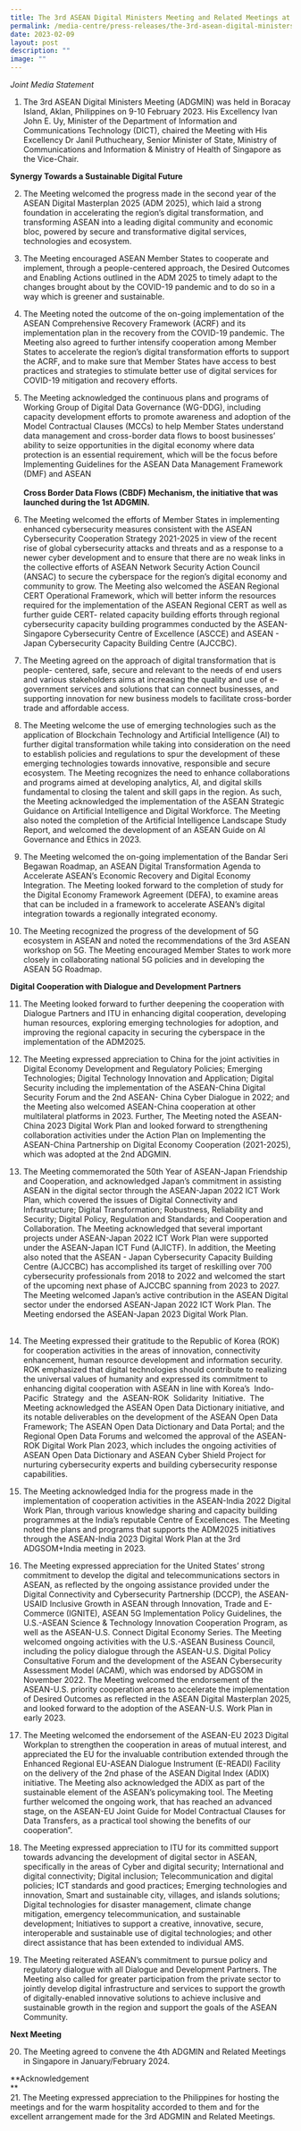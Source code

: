 ```yaml
---
title: The 3rd ASEAN Digital Ministers Meeting and Related Meetings at the Philippines
permalink: /media-centre/press-releases/the-3rd-asean-digital-ministers-meeting-at-the-philippines/
date: 2023-02-09
layout: post
description: ""
image: ""
---
```

_Joint Media Statement_ 

1. The 3rd ASEAN Digital Ministers Meeting (ADGMIN) was held in Boracay Island, Aklan, Philippines on 9-10 February 2023. His Excellency Ivan John E. Uy, Minister of the Department of Information and Communications Technology (DICT), chaired the Meeting with His Excellency Dr Janil Puthucheary, Senior Minister of State, Ministry of Communications and Information & Ministry of Health of Singapore as the Vice-Chair.  
  
**Synergy Towards a Sustainable Digital Future**  
  
2. The Meeting welcomed the progress made in the second year of the ASEAN Digital Masterplan 2025 (ADM 2025), which laid a strong foundation in accelerating the region’s digital transformation, and transforming ASEAN into a leading digital community and economic bloc, powered by secure and transformative digital services, technologies and ecosystem.  
  
3. The Meeting encouraged ASEAN Member States to cooperate and implement, through a people-centered approach, the Desired Outcomes and Enabling Actions outlined in the ADM 2025 to timely adapt to the changes brought about by the COVID-19 pandemic and to do so in a way which is greener and sustainable.  
  
4. The Meeting noted the outcome of the on-going implementation of the ASEAN Comprehensive Recovery Framework (ACRF) and its implementation plan in the recovery from the COVID-19 pandemic. The Meeting also agreed to further intensify cooperation among Member States to accelerate the region’s digital transformation efforts to support the ACRF, and to make sure that Member States have access to best practices and strategies to stimulate better use of digital services for COVID-19 mitigation and recovery efforts.  
  
5. The Meeting acknowledged the continuous plans and programs of Working Group of Digital Data Governance (WG-DDG), including capacity development efforts to promote awareness and adoption of the Model Contractual Clauses (MCCs) to help Member States understand data management and cross-border data flows to boost businesses’ ability to seize opportunities in the digital economy where data protection is an essential requirement, which will be the focus before Implementing Guidelines for the ASEAN Data Management Framework (DMF) and ASEAN  
   
**Cross Border Data Flows (CBDF) Mechanism, the initiative that was launched during the 1st ADGMIN.**  
  
6. The Meeting welcomed the efforts of Member States in implementing enhanced cybersecurity measures consistent with the ASEAN Cybersecurity Cooperation Strategy 2021-2025 in view of the recent rise of global cybersecurity attacks and threats and as a response to a newer cyber development and to ensure that there are no weak links in the collective efforts of ASEAN Network Security Action Council (ANSAC) to secure the cyberspace for the region’s digital economy and community to grow. The Meeting also welcomed the ASEAN Regional CERT Operational Framework, which will better inform the resources required for the implementation of the ASEAN Regional CERT as well as further guide CERT- related capacity building efforts through regional cybersecurity capacity building programmes conducted by the ASEAN-Singapore Cybersecurity Centre of Excellence (ASCCE) and ASEAN - Japan Cybersecurity Capacity Building Centre (AJCCBC).  
  
7. The Meeting agreed on the approach of digital transformation that is people- centered, safe, secure and relevant to the needs of end users and various stakeholders aims at increasing the quality and use of e-government services and solutions that can connect businesses, and supporting innovation for new business models to facilitate cross-border trade and affordable access.  
  
8. The Meeting welcome the use of emerging technologies such as the application of Blockchain Technology and Artificial Intelligence (AI) to further digital transformation while taking into consideration on the need to establish policies and regulations to spur the development of these emerging technologies towards innovative, responsible and secure ecosystem. The Meeting recognizes the need to enhance collaborations and programs aimed at developing analytics, AI, and digital skills fundamental to closing the talent and skill gaps in the region. As such, the Meeting acknowledged the implementation of the ASEAN Strategic Guidance on Artificial Intelligence and Digital Workforce. The Meeting also noted the completion of the Artificial Intelligence Landscape Study Report, and welcomed the development of an ASEAN Guide on AI Governance and Ethics in 2023.  
  
9. The Meeting welcomed the on-going implementation of the Bandar Seri Begawan Roadmap, an ASEAN Digital Transformation Agenda to Accelerate ASEAN’s Economic Recovery and Digital Economy Integration. The Meeting looked forward to the completion of study for the Digital Economy Framework Agreement (DEFA), to examine areas that can be included in a framework to accelerate ASEAN’s digital integration towards a regionally integrated economy.  
  
10. The Meeting recognized the progress of the development of 5G ecosystem in ASEAN and noted the recommendations of the 3rd ASEAN workshop on 5G. The Meeting encouraged Member States to work more closely in collaborating national 5G policies and in developing the ASEAN 5G Roadmap.

**Digital Cooperation with Dialogue and Development Partners**  
  
11. The Meeting looked forward to further deepening the cooperation with Dialogue Partners and ITU in enhancing digital cooperation, developing human resources, exploring emerging technologies for adoption, and improving the regional capacity in securing the cyberspace in the implementation of the ADM2025.  
  
12. The Meeting expressed appreciation to China for the joint activities in Digital Economy Development and Regulatory Policies; Emerging Technologies; Digital Technology Innovation and Application; Digital Security including the implementation of the ASEAN-China Digital Security Forum and the 2nd ASEAN- China Cyber Dialogue in 2022; and the Meeting also welcomed ASEAN-China cooperation at other multilateral platforms in 2023. Further, The Meeting noted the ASEAN-China 2023 Digital Work Plan and looked forward to strengthening collaboration activities under the Action Plan on Implementing the ASEAN-China Partnership on Digital Economy Cooperation (2021-2025), which was adopted at the 2nd ADGMIN.  
  
13. The Meeting commemorated the 50th Year of ASEAN-Japan Friendship and Cooperation, and acknowledged Japan’s commitment in assisting ASEAN in the digital sector through the ASEAN-Japan 2022 ICT Work Plan, which covered the issues of Digital Connectivity and Infrastructure; Digital Transformation; Robustness, Reliability and Security; Digital Policy, Regulation and Standards; and Cooperation and Collaboration. The Meeting acknowledged that several important projects under ASEAN-Japan 2022 ICT Work Plan were supported under the ASEAN-Japan ICT Fund (AJICTF). In addition, the Meeting also noted that the ASEAN - Japan Cybersecurity Capacity Building Centre (AJCCBC) has accomplished its target of reskilling over 700 cybersecurity professionals from 2018 to 2022 and welcomed the start of the upcoming next phase of AJCCBC spanning from 2023 to 2027. The Meeting welcomed Japan’s active contribution in the ASEAN Digital sector under the endorsed ASEAN-Japan 2022 ICT Work Plan. The Meeting endorsed the ASEAN-Japan 2023 Digital Work Plan.  
   
14. The Meeting expressed their gratitude to the Republic of Korea (ROK) for cooperation activities in the areas of innovation, connectivity enhancement, human resource development and information security. ROK emphasized that digital technologies should contribute to realizing the universal values of humanity and expressed its commitment to enhancing digital cooperation with ASEAN in line with Korea’s  Indo-Pacific  Strategy  and  the  ASEAN-ROK  Solidarity  Initiative.  The Meeting acknowledged the ASEAN Open Data Dictionary initiative, and its notable deliverables on the development of the ASEAN Open Data Framework; The ASEAN Open Data Dictionary and Data Portal; and the Regional Open Data Forums and welcomed the approval of the ASEAN-ROK Digital Work Plan 2023, which includes the ongoing activities of ASEAN Open Data Dictionary and ASEAN Cyber Shield Project for nurturing cybersecurity experts and building cybersecurity response capabilities.  
  
15. The Meeting acknowledged India for the progress made in the implementation of cooperation activities in the ASEAN-India 2022 Digital Work Plan, through various knowledge sharing and capacity building programmes at the India’s reputable Centre of Excellences. The Meeting noted the plans and programs that supports the ADM2025 initiatives through the ASEAN-India 2023 Digital Work Plan at the 3rd ADGSOM+India meeting in 2023.  
  
16. The Meeting expressed appreciation for the United States’ strong commitment to develop the digital and telecommunications sectors in ASEAN, as reflected by the ongoing assistance provided under the Digital Connectivity and Cybersecurity Partnership (DCCP), the ASEAN-USAID Inclusive Growth in ASEAN through Innovation, Trade and E-Commerce (IGNITE), ASEAN 5G Implementation Policy Guidelines, the U.S.-ASEAN Science & Technology Innovation Cooperation Program, as well as the ASEAN-U.S. Connect Digital Economy Series. The Meeting welcomed ongoing activities with the U.S.-ASEAN Business Council, including the policy dialogue through the ASEAN-U.S. Digital Policy Consultative Forum and the development of the ASEAN Cybersecurity Assessment Model (ACAM), which was endorsed by ADGSOM in November 2022. The Meeting welcomed the endorsement of the ASEAN-U.S. priority cooperation areas to accelerate the implementation of Desired Outcomes as reflected in the ASEAN Digital Masterplan 2025, and looked forward to the adoption of the ASEAN-U.S. Work Plan in early 2023.  
  
17. The Meeting welcomed the endorsement of the ASEAN-EU 2023 Digital Workplan to strengthen the cooperation in areas of mutual interest, and appreciated the EU for the invaluable contribution extended through the Enhanced Regional EU-ASEAN Dialogue Instrument (E-READI) Facility on the delivery of the 2nd phase of the ASEAN Digital Index (ADIX) initiative. The Meeting also acknowledged the ADIX as part of the sustainable element of the ASEAN’s policymaking tool. The Meeting further welcomed the ongoing work, that has reached an advanced stage, on the ASEAN-EU Joint Guide for Model Contractual Clauses for Data Transfers, as a practical tool showing the benefits of our cooperation”.  
  
18. The Meeting expressed appreciation to ITU for its committed support towards advancing the development of digital sector in ASEAN, specifically in the areas of Cyber and digital security; International and digital connectivity; Digital inclusion; Telecommunication and digital policies; ICT standards and good practices; Emerging technologies and innovation, Smart and sustainable city, villages, and islands solutions; Digital technologies for disaster management, climate change mitigation, emergency telecommunication, and sustainable development; Initiatives to support a creative, innovative, secure, interoperable and sustainable use of digital technologies; and other direct assistance that has been extended to individual AMS.  
  
19. The Meeting reiterated ASEAN’s commitment to pursue policy and regulatory dialogue with all Dialogue and Development Partners. The Meeting also called for greater participation from the private sector to jointly develop digital infrastructure and services to support the growth of digitally-enabled innovative solutions to achieve inclusive and sustainable growth in the region and support the goals of the ASEAN Community. 
 
**Next Meeting**   
  
20. The Meeting agreed to convene the 4th ADGMIN and Related Meetings in Singapore in January/February 2024.  
  
**Acknowledgement  
**  
21. The Meeting expressed appreciation to the Philippines for hosting the meetings and for the warm hospitality accorded to them and for the excellent arrangement made for the 3rd ADGMIN and Related Meetings.